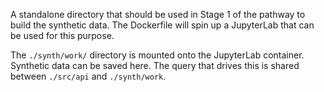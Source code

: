 A standalone directory that should be used in Stage 1 of the pathway to build the synthetic data.
The Dockerfile will spin up a JupyterLab that can be used for this purpose.

The `./synth/work/` directory is mounted onto the JupyterLab container.
Synthetic data can be saved here.
The query that drives this is shared between `./src/api` and `./synth/work`.
